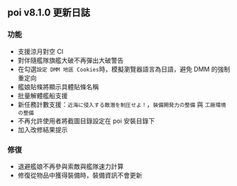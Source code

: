 ## poi v8.1.0 更新日誌
### 功能
- 支援涼月對空 CI
- 對伴隨艦隊旗艦大破不再彈出大破警告
- 在勾選`設定 DMM 地區 Cookies`時，模擬瀏覽器語言為日語，避免 DMM 的強制重定向
- 艦娘貼條將顯示具體貼條名稱
- 批量解體艦船支援
- 新任務計數支援：`近海に侵入する敵潛を制圧せよ！`，`裝備開発力の整備` 與 `工廠環境の整備`
- 不再允許使用者將截圖目錄設定在 poi 安裝目錄下
- 加入改修結果提示

### 修復
- 退避艦娘不再參與索敵與艦隊速力計算
- 修復從物品中獲得裝備時，裝備資訊不會更新
